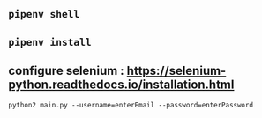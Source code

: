 `pipenv shell`
-
`pipenv install`
-
configure selenium : https://selenium-python.readthedocs.io/installation.html
-
`python2 main.py --username=enterEmail --password=enterPassword`
